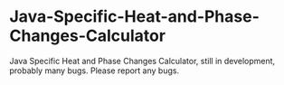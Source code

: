 # Java-Specific-Heat-and-Phase-Changes-Calculator
Java Specific Heat and Phase Changes Calculator, still in development, probably many bugs. Please report any bugs.
